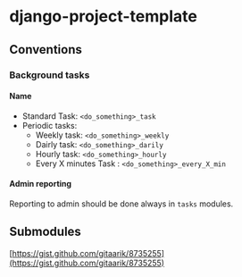 # django-project-template


## Conventions


### Background tasks

#### Name

* Standard Task: `<do_something>_task`
* Periodic tasks:
  * Weekly task: `<do_something>_weekly`
  * Dairly task: `<do_something>_darily`
  * Hourly task: `<do_something>_hourly`
  * Every X minutes Task : `<do_something>_every_X_min`


#### Admin reporting

Reporting to admin should be done always in `tasks` modules.



## Submodules

[https://gist.github.com/gitaarik/8735255](https://gist.github.com/gitaarik/8735255)

